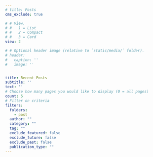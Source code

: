 ```yaml
---
# title: Posts
cms_exclude: true

# # View.
# #   1 = List
# #   2 = Compact
# #   3 = Card
view: 2

# # Optional header image (relative to `static/media/` folder).
# header:
#   caption: ''
#   image: ''


title: Recent Posts
subtitle: ''
text: ''
# Choose how many pages you would like to display (0 = all pages)
count: 5
# Filter on criteria
filters:
  folders:
    - post
  author: ""
  category: ""
  tag: ""
  exclude_featured: false
  exclude_future: false
  exclude_past: false
  publication_type: ""
---
```

